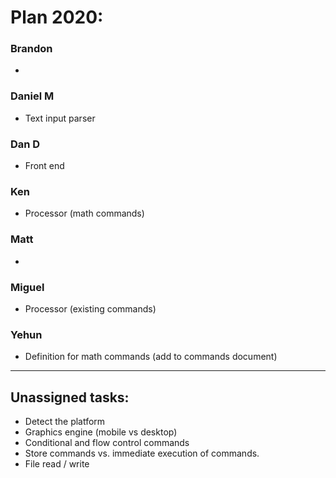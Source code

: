 # Plan 2020:

### Brandon

-

### Daniel M

-   Text input parser

### Dan D

-   Front end

### Ken

-   Processor (math commands)

### Matt

-

### Miguel

-   Processor (existing commands)

### Yehun

-   Definition for math commands (add to commands document)

---

## Unassigned tasks:

-   Detect the platform
-   Graphics engine (mobile vs desktop)
-   Conditional and flow control commands
-   Store commands vs. immediate execution of commands.
-   File read / write
